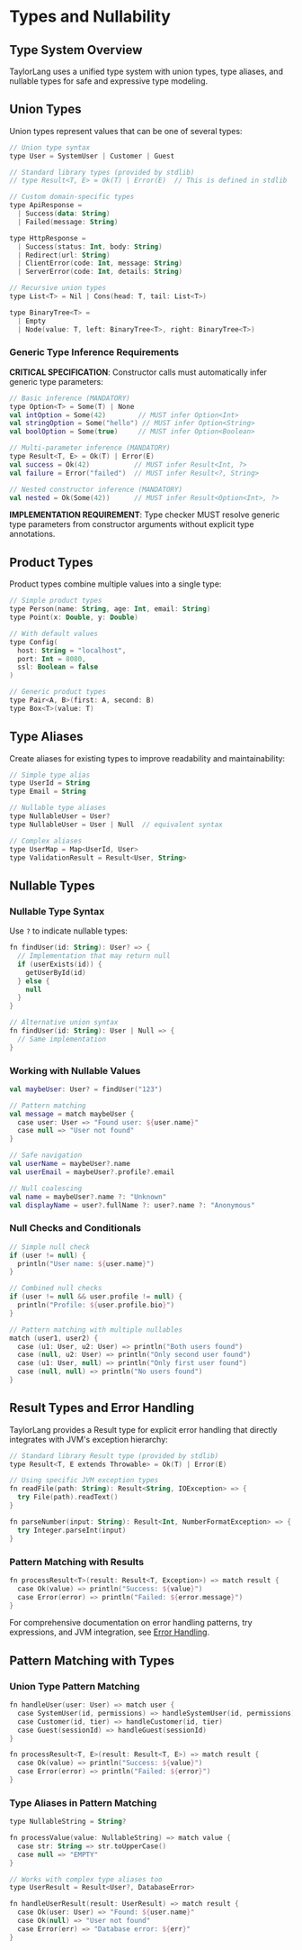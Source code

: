 # Types and Nullability

## Type System Overview

TaylorLang uses a unified type system with union types, type aliases, and nullable types for safe and expressive type modeling.

## Union Types

Union types represent values that can be one of several types:

```kotlin
// Union type syntax
type User = SystemUser | Customer | Guest

// Standard library types (provided by stdlib)
// type Result<T, E> = Ok(T) | Error(E)  // This is defined in stdlib

// Custom domain-specific types
type ApiResponse = 
  | Success(data: String)
  | Failed(message: String)

type HttpResponse = 
  | Success(status: Int, body: String)
  | Redirect(url: String) 
  | ClientError(code: Int, message: String)
  | ServerError(code: Int, details: String)

// Recursive union types
type List<T> = Nil | Cons(head: T, tail: List<T>)

type BinaryTree<T> = 
  | Empty
  | Node(value: T, left: BinaryTree<T>, right: BinaryTree<T>)
```

### Generic Type Inference Requirements

**CRITICAL SPECIFICATION**: Constructor calls must automatically infer generic type parameters:

```kotlin
// Basic inference (MANDATORY)
type Option<T> = Some(T) | None
val intOption = Some(42)        // MUST infer Option<Int>
val stringOption = Some("hello") // MUST infer Option<String>
val boolOption = Some(true)     // MUST infer Option<Boolean>

// Multi-parameter inference (MANDATORY)
type Result<T, E> = Ok(T) | Error(E)
val success = Ok(42)           // MUST infer Result<Int, ?>
val failure = Error("failed")  // MUST infer Result<?, String>

// Nested constructor inference (MANDATORY)
val nested = Ok(Some(42))      // MUST infer Result<Option<Int>, ?>
```

**IMPLEMENTATION REQUIREMENT**: Type checker MUST resolve generic type parameters from constructor arguments without explicit type annotations.

## Product Types

Product types combine multiple values into a single type:

```kotlin
// Simple product types
type Person(name: String, age: Int, email: String)
type Point(x: Double, y: Double)

// With default values
type Config(
  host: String = "localhost",
  port: Int = 8080,
  ssl: Boolean = false
)

// Generic product types
type Pair<A, B>(first: A, second: B)
type Box<T>(value: T)
```

## Type Aliases

Create aliases for existing types to improve readability and maintainability:

```kotlin
// Simple type alias
type UserId = String
type Email = String

// Nullable type aliases
type NullableUser = User?
type NullableUser = User | Null  // equivalent syntax

// Complex aliases
type UserMap = Map<UserId, User>
type ValidationResult = Result<User, String>
```

## Nullable Types

### Nullable Type Syntax

Use `?` to indicate nullable types:

```kotlin
fn findUser(id: String): User? => {
  // Implementation that may return null
  if (userExists(id)) {
    getUserById(id)
  } else {
    null
  }
}

// Alternative union syntax
fn findUser(id: String): User | Null => {
  // Same implementation
}
```

### Working with Nullable Values

```kotlin
val maybeUser: User? = findUser("123")

// Pattern matching
val message = match maybeUser {
  case user: User => "Found user: ${user.name}"
  case null => "User not found"
}

// Safe navigation
val userName = maybeUser?.name
val userEmail = maybeUser?.profile?.email

// Null coalescing
val name = maybeUser?.name ?: "Unknown"
val displayName = user?.fullName ?: user?.name ?: "Anonymous"
```

### Null Checks and Conditionals

```kotlin
// Simple null check
if (user != null) {
  println("User name: ${user.name}")
}

// Combined null checks
if (user != null && user.profile != null) {
  println("Profile: ${user.profile.bio}")
}

// Pattern matching with multiple nullables
match (user1, user2) {
  case (u1: User, u2: User) => println("Both users found")
  case (null, u2: User) => println("Only second user found")
  case (u1: User, null) => println("Only first user found") 
  case (null, null) => println("No users found")
}
```

## Result Types and Error Handling

TaylorLang provides a Result type for explicit error handling that directly integrates with JVM's exception hierarchy:

```kotlin
// Standard library Result type (provided by stdlib)
type Result<T, E extends Throwable> = Ok(T) | Error(E)

// Using specific JVM exception types
fn readFile(path: String): Result<String, IOException> => {
  try File(path).readText()
}

fn parseNumber(input: String): Result<Int, NumberFormatException> => {
  try Integer.parseInt(input)
}
```

### Pattern Matching with Results

```kotlin
fn processResult<T>(result: Result<T, Exception>) => match result {
  case Ok(value) => println("Success: ${value}")
  case Error(error) => println("Failed: ${error.message}")
}
```

For comprehensive documentation on error handling patterns, try expressions, and JVM integration, see [Error Handling](error-handling.md).

## Pattern Matching with Types

### Union Type Pattern Matching

```kotlin
fn handleUser(user: User) => match user {
  case SystemUser(id, permissions) => handleSystemUser(id, permissions)
  case Customer(id, tier) => handleCustomer(id, tier)
  case Guest(sessionId) => handleGuest(sessionId)
}

fn processResult<T, E>(result: Result<T, E>) => match result {
  case Ok(value) => println("Success: ${value}")
  case Error(error) => println("Failed: ${error}")
}
```

### Type Aliases in Pattern Matching

```kotlin
type NullableString = String?

fn processValue(value: NullableString) => match value {
  case str: String => str.toUpperCase()
  case null => "EMPTY"
}

// Works with complex type aliases too
type UserResult = Result<User?, DatabaseError>

fn handleUserResult(result: UserResult) => match result {
  case Ok(user: User) => "Found: ${user.name}"
  case Ok(null) => "User not found"
  case Error(err) => "Database error: ${err}"
}
```

